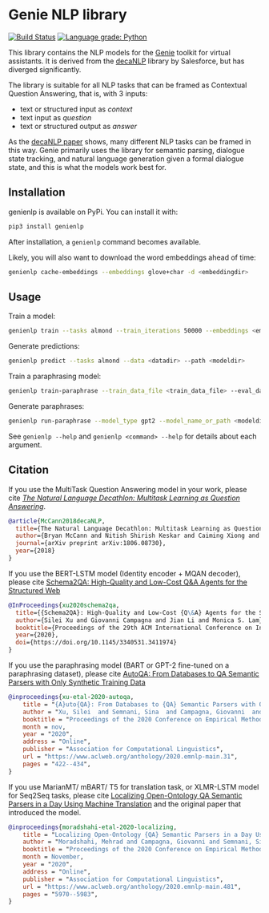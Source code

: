 # Genie NLP library

[![Build Status](https://travis-ci.com/stanford-oval/genienlp.svg?branch=master)](https://travis-ci.com/stanford-oval/genienlp) [![Language grade: Python](https://img.shields.io/lgtm/grade/python/g/stanford-oval/genienlp.svg?logo=lgtm&logoWidth=18)](https://lgtm.com/projects/g/stanford-oval/genienlp/context:python)

This library contains the NLP models for the [Genie](https://github.com/stanford-oval/genie-toolkit) toolkit for
virtual assistants. It is derived from the [decaNLP](https://github.com/salesforce/decaNLP) library by Salesforce,
but has diverged significantly.

The library is suitable for all NLP tasks that can be framed as Contextual Question Answering, that is, with 3 inputs:
- text or structured input as _context_
- text input as _question_
- text or structured output as _answer_

As the [decaNLP paper](https://arxiv.org/abs/1806.08730) shows, many different NLP tasks can be framed in this way.
Genie primarily uses the library for semantic parsing, dialogue state tracking, and natural language generation 
given a formal dialogue state, and this is what the models work best for.

## Installation

genienlp is available on PyPi. You can install it with:
```bash
pip3 install genienlp
```

After installation, a `genienlp` command becomes available.

Likely, you will also want to download the word embeddings ahead of time:

```bash
genienlp cache-embeddings --embeddings glove+char -d <embeddingdir>
```

## Usage

Train a model:
```bash
genienlp train --tasks almond --train_iterations 50000 --embeddings <embeddingdir> --data <datadir> --save <modeldir>
```

Generate predictions:
```bash
genienlp predict --tasks almond --data <datadir> --path <modeldir>
```

Train a paraphrasing model:
```bash
genienlp train-paraphrase --train_data_file <train_data_file> --eval_data_file <dev_data_file> --output_dir <modeldir> --model_type gpt2 --do_train --do_eval --evaluate_during_training --logging_steps 1000 --save_steps 1000 --max_steps 40000 --save_total_limit 2 --gradient_accumulation_steps 16 --per_gpu_eval_batch_size 4 --per_gpu_train_batch_size 4 --num_train_epochs 1 --model_name_or_path <gpt2/gpt2-medium/gpt2-large/gpt2-xlarge>
```

Generate paraphrases:
```bash
genienlp run-paraphrase --model_type gpt2 --model_name_or_path <modeldir> --temperature 0.3 --repetition_penalty 1.0 --num_samples 4 --length 15 --batch_size 32 --input_file <input tsv file> --input_column 1
```

See `genienlp --help` and `genienlp <command> --help` for details about each argument.

## Citation

If you use the MultiTask Question Answering model in your work, please cite [*The Natural Language Decathlon: Multitask Learning as Question Answering*](https://arxiv.org/abs/1806.08730).

```bibtex
@article{McCann2018decaNLP,
  title={The Natural Language Decathlon: Multitask Learning as Question Answering},
  author={Bryan McCann and Nitish Shirish Keskar and Caiming Xiong and Richard Socher},
  journal={arXiv preprint arXiv:1806.08730},
  year={2018}
}
```

If you use the BERT-LSTM model (Identity encoder + MQAN decoder), please cite [Schema2QA: High-Quality and Low-Cost Q&A Agents for the Structured Web](https://arxiv.org/abs/2001.05609)

```bibtex
@InProceedings{xu2020schema2qa,
  title={{Schema2QA}: High-Quality and Low-Cost {Q\&A} Agents for the Structured Web},
  author={Silei Xu and Giovanni Campagna and Jian Li and Monica S. Lam},
  booktitle={Proceedings of the 29th ACM International Conference on Information and Knowledge Management},
  year={2020},
  doi={https://doi.org/10.1145/3340531.3411974}
}
```

If you use the paraphrasing model (BART or GPT-2 fine-tuned on a paraphrasing dataset), please cite [AutoQA: From Databases to QA Semantic Parsers with Only Synthetic Training Data](https://arxiv.org/abs/2010.04806)

```bibtex
@inproceedings{xu-etal-2020-autoqa,
    title = "{A}uto{QA}: From Databases to {QA} Semantic Parsers with Only Synthetic Training Data",
    author = "Xu, Silei  and Semnani, Sina  and Campagna, Giovanni  and Lam, Monica",
    booktitle = "Proceedings of the 2020 Conference on Empirical Methods in Natural Language Processing (EMNLP)",
    month = nov,
    year = "2020",
    address = "Online",
    publisher = "Association for Computational Linguistics",
    url = "https://www.aclweb.org/anthology/2020.emnlp-main.31",
    pages = "422--434",
}
```

If you use MarianMT/ mBART/ T5 for translation task, or XLMR-LSTM model for Seq2Seq tasks, please cite [Localizing Open-Ontology QA Semantic Parsers in a Day Using Machine Translation](https://arxiv.org/abs/2010.05106) and the original paper that introduced the model.

```bibtex
@inproceedings{moradshahi-etal-2020-localizing,
    title = "Localizing Open-Ontology {QA} Semantic Parsers in a Day Using Machine Translation",
    author = "Moradshahi, Mehrad and Campagna, Giovanni and Semnani, Sina and Xu, Silei and Lam, Monica",
    booktitle = "Proceedings of the 2020 Conference on Empirical Methods in Natural Language Processing (EMNLP)",
    month = November,
    year = "2020",
    address = "Online",
    publisher = "Association for Computational Linguistics",
    url = "https://www.aclweb.org/anthology/2020.emnlp-main.481",
    pages = "5970--5983",
}
```